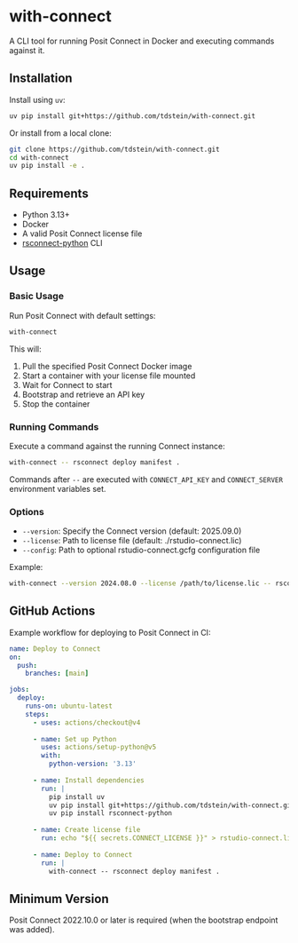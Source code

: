 # with-connect

A CLI tool for running Posit Connect in Docker and executing commands against it.

## Installation

Install using `uv`:

```bash
uv pip install git+https://github.com/tdstein/with-connect.git
```

Or install from a local clone:

```bash
git clone https://github.com/tdstein/with-connect.git
cd with-connect
uv pip install -e .
```

## Requirements

- Python 3.13+
- Docker
- A valid Posit Connect license file
- [rsconnect-python](https://docs.posit.co/rsconnect-python/) CLI

## Usage

### Basic Usage

Run Posit Connect with default settings:

```bash
with-connect
```

This will:
1. Pull the specified Posit Connect Docker image
2. Start a container with your license file mounted
3. Wait for Connect to start
4. Bootstrap and retrieve an API key
5. Stop the container

### Running Commands

Execute a command against the running Connect instance:

```bash
with-connect -- rsconnect deploy manifest .
```

Commands after `--` are executed with `CONNECT_API_KEY` and `CONNECT_SERVER` environment variables set.

### Options

- `--version`: Specify the Connect version (default: 2025.09.0)
- `--license`: Path to license file (default: ./rstudio-connect.lic)
- `--config`: Path to optional rstudio-connect.gcfg configuration file

Example:

```bash
with-connect --version 2024.08.0 --license /path/to/license.lic -- rsconnect deploy manifest .
```

## GitHub Actions

Example workflow for deploying to Posit Connect in CI:

```yaml
name: Deploy to Connect
on:
  push:
    branches: [main]

jobs:
  deploy:
    runs-on: ubuntu-latest
    steps:
      - uses: actions/checkout@v4
      
      - name: Set up Python
        uses: actions/setup-python@v5
        with:
          python-version: '3.13'
      
      - name: Install dependencies
        run: |
          pip install uv
          uv pip install git+https://github.com/tdstein/with-connect.git
          uv pip install rsconnect-python
      
      - name: Create license file
        run: echo "${{ secrets.CONNECT_LICENSE }}" > rstudio-connect.lic
      
      - name: Deploy to Connect
        run: |
          with-connect -- rsconnect deploy manifest .
```

## Minimum Version

Posit Connect 2022.10.0 or later is required (when the bootstrap endpoint was added).
